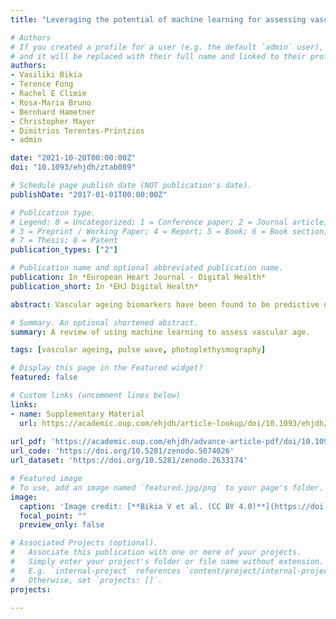 ```yaml
---
title: "Leveraging the potential of machine learning for assessing vascular ageing: state-of-the-art and future research"

# Authors
# If you created a profile for a user (e.g. the default `admin` user), write the username (folder name) here 
# and it will be replaced with their full name and linked to their profile.
authors:
- Vasiliki Bikia
- Terence Fong
- Rachel E Climie
- Rosa-Maria Bruno
- Bernhard Hametner
- Christopher Mayer
- Dimitrios Terentes-Printzios
- admin

date: "2021-10-20T00:00:00Z"
doi: "10.1093/ehjdh/ztab089"

# Schedule page publish date (NOT publication's date).
publishDate: "2017-01-01T00:00:00Z"

# Publication type.
# Legend: 0 = Uncategorized; 1 = Conference paper; 2 = Journal article;
# 3 = Preprint / Working Paper; 4 = Report; 5 = Book; 6 = Book section;
# 7 = Thesis; 8 = Patent
publication_types: ["2"]

# Publication name and optional abbreviated publication name.
publication: In *European Heart Journal - Digital Health*
publication_short: In *EHJ Digital Health*

abstract: Vascular ageing biomarkers have been found to be predictive of cardiovascular risk independently of classical risk factors, yet are not widely used in clinical practice. In this review we present two basic approaches for using machine learning (ML) to assess vascular age&#58; parameter estimation and risk classification. We then summarize their role in developing new techniques to assess vascular ageing quickly and accurately. We discuss the methods used to validate ML-based markers, the evidence for their clinical utility, and key directions for future research. The review is complemented by case studies of the use of ML in vascular age assessment which can be replicated using freely available data and code.

# Summary. An optional shortened abstract.
summary: A review of using machine learning to assess vascular age.

tags: [vascular ageing, pulse wave, photoplethysmography]

# Display this page in the Featured widget?
featured: false

# Custom links (uncomment lines below)
links:
- name: Supplementary Material
  url: https://academic.oup.com/ehjdh/article-lookup/doi/10.1093/ehjdh/ztab089#supplementary-data
  
url_pdf: 'https://academic.oup.com/ehjdh/advance-article-pdf/doi/10.1093/ehjdh/ztab089/40722408/ztab089.pdf'
url_code: 'https://doi.org/10.5281/zenodo.5074026'
url_dataset: 'https://doi.org/10.5281/zenodo.2633174'

# Featured image
# To use, add an image named `featured.jpg/png` to your page's folder. 
image:
  caption: 'Image credit: [**Bikia V et al. (CC BY 4.0)**](https://doi.org/10.1093/ehjdh/ztab089)'
  focal_point: ""
  preview_only: false

# Associated Projects (optional).
#   Associate this publication with one or more of your projects.
#   Simply enter your project's folder or file name without extension.
#   E.g. `internal-project` references `content/project/internal-project/index.md`.
#   Otherwise, set `projects: []`.
projects:

---
```

